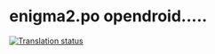 # enigma2.po opendroid.....
[![Translation status](https://hosted.weblate.org/widgets/opd/-/enigma2-7-6-po/open-graph.png)](https://hosted.weblate.org/engage/opd/)